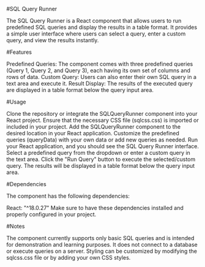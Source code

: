 #SQL Query Runner

The SQL Query Runner is a React component that allows users to run predefined SQL queries and display the results in a table format. It provides a simple user interface where users can select a query, enter a custom query, and view the results instantly.

#Features

Predefined Queries: The component comes with three predefined queries (Query 1, Query 2, and Query 3), each having its own set of columns and rows of data.
Custom Query: Users can also enter their own SQL query in a text area and execute it.
Result Display: The results of the executed query are displayed in a table format below the query input area.

#Usage

Clone the repository or integrate the SQLQueryRunner component into your React project.
Ensure that the necessary CSS file (sqlcss.css) is imported or included in your project.
Add the SQLQueryRunner component to the desired location in your React application.
Customize the predefined queries (queryData) with your own data or add new queries as needed.
Run your React application, and you should see the SQL Query Runner interface.
Select a predefined query from the dropdown or enter a custom query in the text area.
Click the "Run Query" button to execute the selected/custom query.
The results will be displayed in a table format below the query input area.


#Dependencies

The component has the following dependencies:

React: "^18.0.27"
Make sure to have these dependencies installed and properly configured in your project.

#Notes

The component currently supports only basic SQL queries and is intended for demonstration and learning purposes. It does not connect to a database or execute queries on a server.
Styling can be customized by modifying the sqlcss.css file or by adding your own CSS styles.
